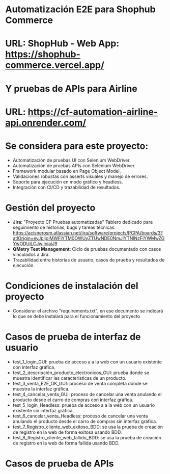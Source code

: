 # Automatización E2E para Shophub Commerce
# URL: ShopHub - Web App: https://shophub-commerce.vercel.app/
# Y pruebas de APIs para Airline
# URL: https://cf-automation-airline-api.onrender.com/
#
# Se considera para este proyecto:
- Automatización de pruebas UI con Selenium WebDriver.
- Automatización de pruebas APIs con Selenium WebDriver.
- Framework modular basado en Page Object Model.
- Validaciones robustas con asserts visuales y manejo de errores.
- Soporte para ejecución en modo gráfico y headless.
- Integración con CI/CD y trazabilidad de resultados.

# Gestión del proyecto
- **Jira**: "Proyecto CF Pruebas automatizadas" Tablero dedicado para seguimiento de historias, bugs y tareas técnicas.
https://acisnerosm.atlassian.net/jira/software/projects/PCPA/boards/3?atlOrigin=eyJpIjoiMWFiYTM0OWUyZTUwNDE0NmJiYTNlNzFiYWMwZGYwODUiLCJwIjoiaiJ9
- **QMetry Test Management**: Ciclo de pruebas documentado con casos vinculados a Jira.
- Trazabilidad entre historias de usuario, casos de prueba y resultados de ejecución.

# Condiciones de instalación del proyecto
- Considerar el archivo "requirements.txt", en ese documento se indicará lo que se debe instalará para el funcionamiento del proyecto

# Casos de prueba de interfaz de usuario
- test_1_login_GUI: prueba de acceso a a la web con un usuario existente con interfaz gráfica.
- test_2_descripción_producto_electronicos_GUI: prueba donde se muestra identificar las caracteristicas de un producto.
- test_3_venta_E2E_OK_GUI: proceso de venta completa donde se muestra la interfaz gráfica.
- test_4_cancelar_venta_GUI: proceso de cancelar una venta anulando el producto desde el carro de compras con interfaz gráfica.
- test_5_login_Headless: prueba de acceso a a la web con un usuario existente sin interfaz gráfica.
- test_6_cancelar_venta_Headless: proceso de cancelar una venta anulando el producto desde el carro de compras sin interfaz gráfica. 
- test_7_Registro_cliente_web_exitoso_BDD: se usa la prueba de creación de registro en la web de forma exitosa usando BDD.
- test_8_Registro_cliente_web_fallido_BDD: se usa la prueba de creación de registro en la web de forma fallida usando BDD.

# Casos de prueba de APIs
